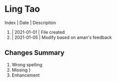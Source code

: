 # Ling Tao 

Index | Date | Descripiton
1. | 2021-01-01 | File created
1. | 2021-01-05 | Modify based on aman's feedback

## Changes Summary
1. Wrong spelling
1. Missing }
1. Enhancement 

